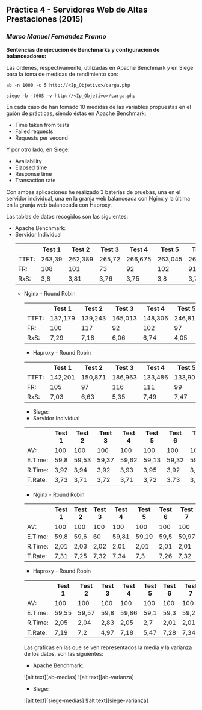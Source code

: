 

## Práctica 4 - Servidores Web de Altas Prestaciones (2015)
### *Marco Manuel Fernández Pranno*

**Sentencias de ejecución de Benchmarks y configuración de balanceadores:**

Las órdenes, respectivamente, utilizadas en Apache Benchmark y en Siege para la toma de medidas de rendimiento son:

`ab -n 1000 -c 5 http://<Ip_Objetivo>/carga.php`

`siege -b -t60S -v http://<Ip_Objetivo>/carga.php`

En cada caso de han tomado 10 medidas de las variables propuestas en el guión de prácticas, siendo éstas en Apache Benchmark:
* Time taken from tests
* Failed requests
* Requests per second

Y por otro lado, en Siege:

* Availability
* Elapsed time
* Response time
* Transaction rate

Con ambas aplicaciones he realizado 3 baterías de pruebas, una en el servidor individual, una en la granja web balanceada con Nginx y la última en la granja web balanceada con Haproxy.

Las tablas de datos recogidos son las siguientes:

* Apache Benchmark:
 * Servidor Individual
</style><table class="tableizer-table">
<th></th><th>Test 1</th><th>Test 2</th><th>Test 3</th><th>Test 4</th><th>Test 5</th><th>Test 6</th><th>Test 7</th><th>Test 8</th><th>Test 9</th><th>Test 10</th><th>MEDIA</th><th>VARIANZA</th></tr>
 <tr><td>TTFT:</td><td>263,39</td><td>262,389</td><td>265,72</td><td>266,675</td><td>263,045</td><td>263,938</td><td>265,421</td><td>266,539</td><td>265,667</td><td>265,683</td><td>264,8467</td><td>1,5240824599</td></tr>
 <tr><td>FR:</td><td>108</td><td>101</td><td>73</td><td>92</td><td>102</td><td>91</td><td>106</td><td>112</td><td>99</td><td>97</td><td>98,1</td><td>11,0398268908</td></tr>
 <tr><td>RxS:</td><td>3,8</td><td>3,81</td><td>3,76</td><td>3,75</td><td>3,8</td><td>3,79</td><td>3,77</td><td>3,75</td><td>3,76</td><td>3,76</td><td>3,775</td><td>0,0227303028</td></tr>
</table>

 * Nginx - Round Robin
</style><table class="tableizer-table">
<th></th><th>Test 1</th><th>Test 2</th><th>Test 3</th><th>Test 4</th><th>Test 5</th><th>Test 6</th><th>Test 7</th><th>Test 8</th><th>Test 9</th><th>Test 10</th><th>MEDIA</th><th>VARIANZA</th></tr>
 <tr><td>TTFT:</td><td>137,179</td><td>139,243</td><td>165,013</td><td>148,306</td><td>246,813</td><td>136,053</td><td>136,053</td><td>136,361</td><td>137,11</td><td>309,156</td><td>169,1287</td><td>59,9016607098</td></tr>
 <tr><td>FR:</td><td>100</td><td>117</td><td>92</td><td>102</td><td>97</td><td>113</td><td>104</td><td>90</td><td>101</td><td>93</td><td>100,9</td><td>8,7743312502</td></tr>
 <tr><td>RxS:</td><td>7,29</td><td>7,18</td><td>6,06</td><td>6,74</td><td>4,05</td><td>7,35</td><td>7,25</td><td>7,33</td><td>7,29</td><td>3,23</td><td>6,377</td><td>1,5084874691</td></tr>
</table>

 * Haproxy - Round Robin
<table class="tableizer-table">
<tr class="tableizer-firstrow"><th></th><th>Test 1</th><th>Test 2</th><th>Test 3</th><th>Test 4</th><th>Test 5</th><th>Test 6</th><th>Test 7</th><th>Test 8</th><th>Test 9</th><th>Test 10</th><th>MEDIA</th><th>VARIANZA</th></tr>
 <tr><td>TTFT:</td><td>142,201</td><td>150,871</td><td>186,963</td><td>133,486</td><td>133,902</td><td>135,423</td><td>137,76</td><td>134,45</td><td>134,773</td><td>135,763</td><td>142,5592</td><td>16,481342622</td></tr>
 <tr><td>FR:</td><td>105</td><td>97</td><td>116</td><td>111</td><td>99</td><td>96</td><td>127</td><td>117</td><td>116</td><td>111</td><td>109,5</td><td>10,1132476375</td></tr>
 <tr><td>RxS:</td><td>7,03</td><td>6,63</td><td>5,35</td><td>7,49</td><td>7,47</td><td>7,38</td><td>7,26</td><td>7,44</td><td>7,42</td><td>7,37</td><td>7,084</td><td>0,6641318477</td></tr>
</table>

* Siege:
 * Servidor Individual
<table class="tableizer-table">
<tr class="tableizer-firstrow"><th></th><th>Test 1</th><th>Test 2</th><th>Test 3</th><th>Test 4</th><th>Test 5</th><th>Test 6</th><th>Test 7</th><th>Test 8</th><th>Test 9</th><th>Test 10</th><th>MEDIA</th><th>VARIANZA</th></tr>
 <tr><td>AV:</td><td>100</td><td>100</td><td>100</td><td>100</td><td>100</td><td>100</td><td>100</td><td>100</td><td>100</td><td>100</td><td>100</td><td>0</td></tr>
 <tr><td>E.Time:</td><td>59,8</td><td>59,53</td><td>59,37</td><td>59,62</td><td>59,13</td><td>59,32</td><td>59,58</td><td>59,06</td><td>59,75</td><td>59,69</td><td>59,485</td><td>0,2555712556</td></tr>
 <tr><td>R.Time:</td><td>3,92</td><td>3,94</td><td>3,92</td><td>3,93</td><td>3,95</td><td>3,92</td><td>3,93</td><td>3,92</td><td>3,95</td><td>3,97</td><td>3,935</td><td>0,0171593836</td></tr>
 <tr><td>T.Rate:</td><td>3,73</td><td>3,71</td><td>3,72</td><td>3,71</td><td>3,72</td><td>3,73</td><td>3,71</td><td>3,74</td><td>3,7</td><td>3,7</td><td>3,717</td><td>0,0133749351</td></tr>
</table>
 
 * Nginx - Round Robin
 <table class="tableizer-table">
<tr class="tableizer-firstrow"><th></th><th>Test 1</th><th>Test 2</th><th>Test 3</th><th>Test 4</th><th>Test 5</th><th>Test 6</th><th>Test 7</th><th>Test 8</th><th>Test 9</th><th>Test 10</th><th>MEDIA</th><th>VARIANZA</th></tr>
 <tr><td>AV:</td><td>100</td><td>100</td><td>100</td><td>100</td><td>100</td><td>100</td><td>100</td><td>100</td><td>100</td><td>100</td><td>100</td><td>0</td></tr>
 <tr><td>E.Time:</td><td>59,8</td><td>59,6</td><td>60</td><td>59,81</td><td>59,19</td><td>59,5</td><td>59,97</td><td>59,6</td><td>59,59</td><td>59,59</td><td>59,665</td><td>0,2396872963</td></tr>
 <tr><td>R.Time:</td><td>2,01</td><td>2,03</td><td>2,02</td><td>2,01</td><td>2,01</td><td>2,01</td><td>2,01</td><td>2,01</td><td>3,53</td><td>2,02</td><td>2,166</td><td>0,4793096888</td></tr>
 <tr><td>T.Rate:</td><td>7,31</td><td>7,25</td><td>7,32</td><td>7,34</td><td>7,3</td><td>7,26</td><td>7,32</td><td>7,33</td><td>4,08</td><td>7,3</td><td>6,981</td><td>1,0197107433</td></tr>
</table>

 * Haproxy - Round Robin
<table class="tableizer-table">
<tr class="tableizer-firstrow"><th></th><th>Test 1</th><th>Test 2</th><th>Test 3</th><th>Test 4</th><th>Test 5</th><th>Test 6</th><th>Test 7</th><th>Test 8</th><th>Test 9</th><th>Test 10</th><th>MEDIA</th><th>VARIANZA</th></tr>
 <tr><td>AV:</td><td>100</td><td>100</td><td>100</td><td>100</td><td>100</td><td>100</td><td>100</td><td>100</td><td>100</td><td>100</td><td>100</td><td>0</td></tr>
 <tr><td>E.Time:</td><td>59,55</td><td>59,57</td><td>59,8</td><td>59,86</td><td>59,1</td><td>59,3</td><td>59,28</td><td>59,11</td><td>59,02</td><td>59,47</td><td>59,406</td><td>0,2925823721</td></tr>
 <tr><td>R.Time:</td><td>2,05</td><td>2,04</td><td>2,83</td><td>2,05</td><td>2,7</td><td>2,01</td><td>2,01</td><td>2,68</td><td>2,01</td><td>3,46</td><td>2,384</td><td>0,5061005609</td></tr>
 <tr><td>T.Rate:</td><td>7,19</td><td>7,2</td><td>4,97</td><td>7,18</td><td>5,47</td><td>7,28</td><td>7,34</td><td>5,48</td><td>7,29</td><td>4,14</td><td>6,354</td><td>1,209464528</td></tr>
</table>

Las gráficas en las que se ven representados la media y la varianza de los datos, son las siguientes:

* Apache Benchmark:

![alt text][ab-medias] ![alt text][ab-varianza]

* Siege:

![alt text][siege-medias] ![alt text][siege-varianza]
